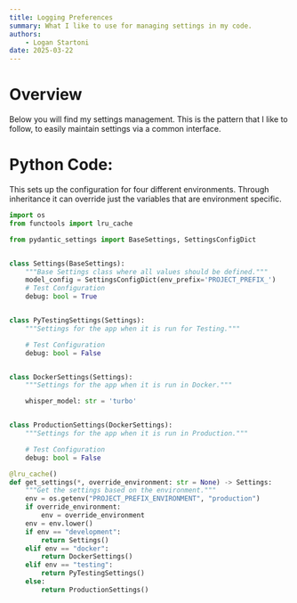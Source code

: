 ```yaml
---
title: Logging Preferences 
summary: What I like to use for managing settings in my code.
authors:
    - Logan Startoni
date: 2025-03-22
---
```

# Overview
Below you will find my settings management. This is the pattern that I like to follow, to easily maintain settings via a common interface.

# Python Code:
This sets up the configuration for four different environments. Through inheritance it can override just the variables that are environment specific. 

```python
import os
from functools import lru_cache

from pydantic_settings import BaseSettings, SettingsConfigDict


class Settings(BaseSettings):
    """Base Settings class where all values should be defined."""
    model_config = SettingsConfigDict(env_prefix='PROJECT_PREFIX_')
    # Test Configuration
    debug: bool = True


class PyTestingSettings(Settings):
    """Settings for the app when it is run for Testing."""

    # Test Configuration
    debug: bool = False


class DockerSettings(Settings):
    """Settings for the app when it is run in Docker."""

    whisper_model: str = 'turbo'


class ProductionSettings(DockerSettings):
    """Settings for the app when it is run in Production."""

    # Test Configuration
    debug: bool = False

@lru_cache()
def get_settings(*, override_environment: str = None) -> Settings:
    """Get the settings based on the environment."""
    env = os.getenv("PROJECT_PREFIX_ENVIRONMENT", "production")
    if override_environment:
        env = override_environment
    env = env.lower()
    if env == "development":
        return Settings()
    elif env == "docker":
        return DockerSettings()
    elif env == "testing":
        return PyTestingSettings()
    else:
        return ProductionSettings()

```